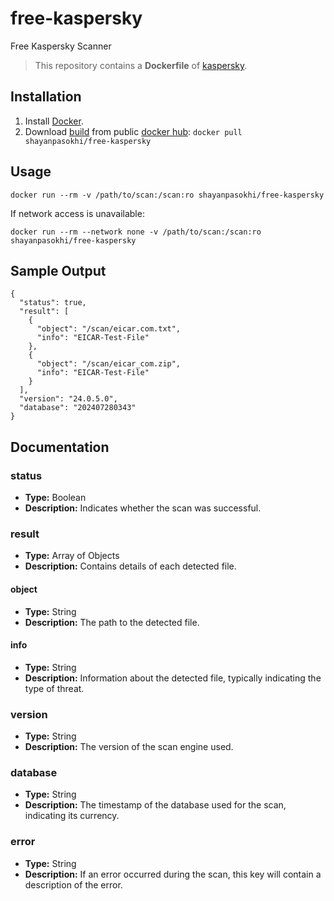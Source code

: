 # free-kaspersky

Free Kaspersky Scanner

> This repository contains a  **Dockerfile**  of  [kaspersky](https://www.kaspersky.com/).

## Installation

1.  Install  [Docker](https://www.docker.com/).
2.  Download  [build](https://hub.docker.com/r/shayanpasokhi/free-kaspersky)  from public  [docker hub](https://hub.docker.com/): `docker pull shayanpasokhi/free-kaspersky`

## Usage

```
docker run --rm -v /path/to/scan:/scan:ro shayanpasokhi/free-kaspersky
```
If network access is unavailable:
```
docker run --rm --network none -v /path/to/scan:/scan:ro shayanpasokhi/free-kaspersky
```

## Sample Output

```
{
  "status": true,
  "result": [
    {
      "object": "/scan/eicar.com.txt",
      "info": "EICAR-Test-File"
    },
    {
      "object": "/scan/eicar_com.zip",
      "info": "EICAR-Test-File"
    }
  ],
  "version": "24.0.5.0",
  "database": "202407280343"
}
```
## Documentation

### status

-   **Type:** Boolean
-   **Description:** Indicates whether the scan was successful.

### result

-   **Type:** Array of Objects
-   **Description:** Contains details of each detected file.
    
#### object

-   **Type:** String
-   **Description:** The path to the detected file.

#### info

-   **Type:** String
-   **Description:** Information about the detected file, typically indicating the type of threat.

### version

-   **Type:** String
-   **Description:** The version of the scan engine used.

### database

-   **Type:** String
-   **Description:** The timestamp of the database used for the scan, indicating its currency.

### error

-   **Type:** String
-   **Description:** If an error occurred during the scan, this key will contain a description of the error.
